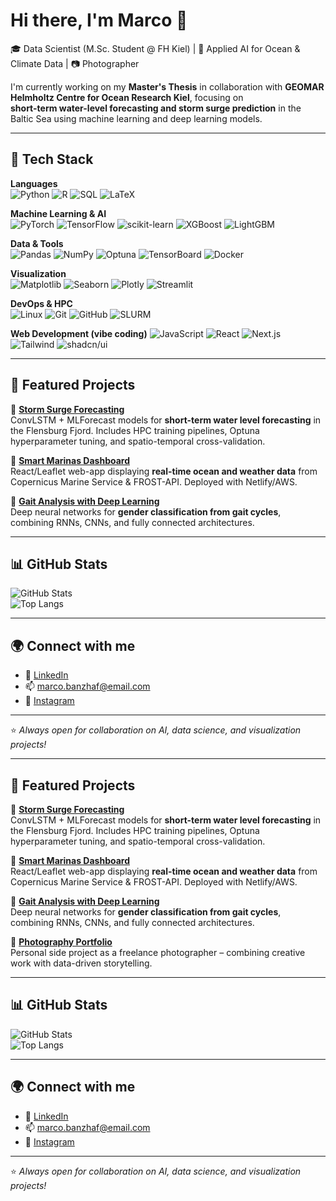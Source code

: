 # Hi there, I'm Marco 👋

🎓 Data Scientist (M.Sc. Student @ FH Kiel) | 🌊 Applied AI for Ocean & Climate Data | 📷 Photographer  

I'm currently working on my **Master's Thesis** in collaboration with **GEOMAR Helmholtz Centre for Ocean Research Kiel**, focusing on  
**short-term water-level forecasting and storm surge prediction** in the Baltic Sea using machine learning and deep learning models.  

---

## 🔧 Tech Stack

**Languages**  
![Python](https://img.shields.io/badge/Python-3776AB?style=for-the-badge&logo=python&logoColor=white)
![R](https://img.shields.io/badge/R-276DC3?style=for-the-badge&logo=r&logoColor=white)
![SQL](https://img.shields.io/badge/SQL-003B57?style=for-the-badge&logo=postgresql&logoColor=white)
![LaTeX](https://img.shields.io/badge/LaTeX-008080?style=for-the-badge&logo=latex&logoColor=white)


**Machine Learning & AI**  
![PyTorch](https://img.shields.io/badge/PyTorch-EE4C2C?style=for-the-badge&logo=pytorch&logoColor=white)
![TensorFlow](https://img.shields.io/badge/TensorFlow-FF6F00?style=for-the-badge&logo=tensorflow&logoColor=white)
![scikit-learn](https://img.shields.io/badge/scikit--learn-F7931E?style=for-the-badge&logo=scikit-learn&logoColor=white)
![XGBoost](https://img.shields.io/badge/XGBoost-004D7F?style=for-the-badge&logo=xgboost&logoColor=white)
![LightGBM](https://img.shields.io/badge/LightGBM-7BCB00?style=for-the-badge&logo=lightgbm&logoColor=white)

**Data & Tools**  
![Pandas](https://img.shields.io/badge/Pandas-150458?style=for-the-badge&logo=pandas&logoColor=white)
![NumPy](https://img.shields.io/badge/NumPy-013243?style=for-the-badge&logo=numpy&logoColor=white)
![Optuna](https://img.shields.io/badge/Optuna-4B0082?style=for-the-badge&logo=python&logoColor=white)
![TensorBoard](https://img.shields.io/badge/TensorBoard-FF8800?style=for-the-badge&logo=tensorflow&logoColor=white)
![Docker](https://img.shields.io/badge/Docker-2496ED?style=for-the-badge&logo=docker&logoColor=white)

**Visualization**  
![Matplotlib](https://img.shields.io/badge/Matplotlib-003B57?style=for-the-badge&logo=python&logoColor=white)
![Seaborn](https://img.shields.io/badge/Seaborn-9A9A9A?style=for-the-badge&logo=python&logoColor=white)
![Plotly](https://img.shields.io/badge/Plotly-3F4F75?style=for-the-badge&logo=plotly&logoColor=white)
![Streamlit](https://img.shields.io/badge/Streamlit-FF4B4B?style=for-the-badge&logo=streamlit&logoColor=white)

**DevOps & HPC**  
![Linux](https://img.shields.io/badge/Linux-FCC624?style=for-the-badge&logo=linux&logoColor=black)
![Git](https://img.shields.io/badge/Git-F05032?style=for-the-badge&logo=git&logoColor=white)
![GitHub](https://img.shields.io/badge/GitHub-181717?style=for-the-badge&logo=github&logoColor=white)
![SLURM](https://img.shields.io/badge/SLURM-0066CC?style=for-the-badge&logo=linux&logoColor=white)

**Web Development (vibe coding)**
![JavaScript](https://img.shields.io/badge/JavaScript-F7E01D?style=for-the-badge&logo=javascript&logoColor=black)
![React](https://img.shields.io/badge/React-61DAFB?style=for-the-badge&logo=react&logoColor=black)
![Next.js](https://img.shields.io/badge/Next.js-000000?style=for-the-badge&logo=next.js&logoColor=white)
![Tailwind](https://img.shields.io/badge/TailwindCSS-38B2AC?style=for-the-badge&logo=tailwind-css&logoColor=white)
![shadcn/ui](https://img.shields.io/badge/shadcn--ui-18181B?style=for-the-badge&logo=radix-ui&logoColor=white)

---

## 📌 Featured Projects
🔹 [**Storm Surge Forecasting**](https://github.com/RATFIVE/Masterarbeit_code.git)  
ConvLSTM + MLForecast models for **short-term water level forecasting** in the Flensburg Fjord. Includes HPC training pipelines, Optuna hyperparameter tuning, and spatio-temporal cross-validation.  

🔹 [**Smart Marinas Dashboard**](https://github.com/RATFIVE/SOOP-Marinas-Dashboard.git)  
React/Leaflet web-app displaying **real-time ocean and weather data** from Copernicus Marine Service & FROST-API. Deployed with Netlify/AWS.  

🔹 [**Gait Analysis with Deep Learning**](https://github.com/RATFIVE/UniversityProject-GaitGenderClassification.git)  
Deep neural networks for **gender classification from gait cycles**, combining RNNs, CNNs, and fully connected architectures.  


---

## 📊 GitHub Stats
![GitHub Stats](https://github-readme-stats.vercel.app/api?username=MarcoBanzhaf&show_icons=true&theme=tokyonight)  
![Top Langs](https://github-readme-stats.vercel.app/api/top-langs/?username=MarcoBanzhaf&layout=compact&theme=tokyonight)  

---

## 🌍 Connect with me
- 💼 [LinkedIn](https://www.linkedin.com/in/yourprofile)  
- 📫 marco.banzhaf@email.com  
- 📸 [Instagram](https://www.instagram.com/yourphoto)  

---

⭐️ *Always open for collaboration on AI, data science, and visualization projects!*  

---

## 📌 Featured Projects
🔹 [**Storm Surge Forecasting**](https://github.com/yourrepo)  
ConvLSTM + MLForecast models for **short-term water level forecasting** in the Flensburg Fjord. Includes HPC training pipelines, Optuna hyperparameter tuning, and spatio-temporal cross-validation.  

🔹 [**Smart Marinas Dashboard**](https://github.com/yourrepo)  
React/Leaflet web-app displaying **real-time ocean and weather data** from Copernicus Marine Service & FROST-API. Deployed with Netlify/AWS.  

🔹 [**Gait Analysis with Deep Learning**](https://github.com/yourrepo)  
Deep neural networks for **gender classification from gait cycles**, combining RNNs, CNNs, and fully connected architectures.  

🔹 [**Photography Portfolio**](https://your-website)  
Personal side project as a freelance photographer – combining creative work with data-driven storytelling.  

---

## 📊 GitHub Stats
![GitHub Stats](https://github-readme-stats.vercel.app/api?username=MarcoBanzhaf&show_icons=true&theme=tokyonight)  
![Top Langs](https://github-readme-stats.vercel.app/api/top-langs/?username=MarcoBanzhaf&layout=compact&theme=tokyonight)  

---

## 🌍 Connect with me
- 💼 [LinkedIn](https://www.linkedin.com/in/yourprofile)  
- 📫 marco.banzhaf@email.com  
- 📸 [Instagram](https://www.instagram.com/yourphoto)  

---

⭐️ *Always open for collaboration on AI, data science, and visualization projects!*  
